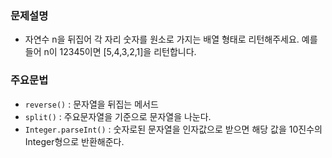 ### 문제설명
* 자연수 n을 뒤집어 각 자리 숫자를 원소로 가지는 배열 형태로 리턴해주세요. 예를들어 n이 12345이면 [5,4,3,2,1]을 리턴합니다.

### 주요문법
* `reverse()` : 문자열을 뒤집는 메서드
* `split()` : 주요문자열을 기준으로 문자열을 나눈다.
* `Integer.parseInt()` : 숫자로된 문자열을 인자값으로 받으면 해당 값을 10진수의 Integer형으로 반환해준다.